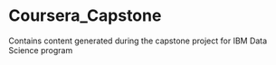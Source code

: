 # Coursera_Capstone
Contains content generated during the capstone project for IBM Data Science program
